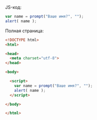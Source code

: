 JS-код:

```js demo run
var name = prompt("Ваше имя?", "");
alert( name );
```

Полная страница:

```html
<!DOCTYPE html>
<html>

<head>
  <meta charset="utf-8">
</head>

<body>

  <script>
    var name = prompt("Ваше имя?", "");
    alert( name );
  </script>

</body>

</html>
```

